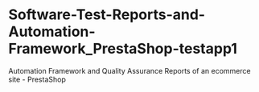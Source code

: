 # Software-Test-Reports-and-Automation-Framework_PrestaShop-testapp1
Automation Framework and Quality Assurance Reports of an ecommerce site - PrestaShop
